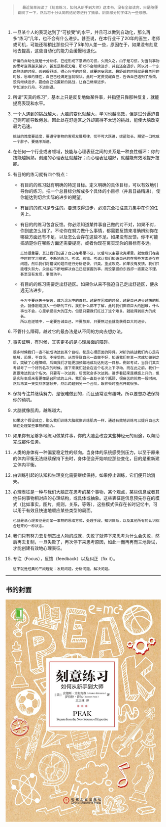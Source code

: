 >       最近简单阅读了《刻意练习，如何从新手到大师》这本书，没有全部读完，只是随便翻阅了一下，然后将十分认同的结论等进行了摘录。阴影部分的字体为一些感想。

<br/>

1. 一旦某个人的表现达到了“可接受”的水平，并且可以做到自动化，那么再多“练习”几年，也不会有什么进步。甚至说，在本行业干了20年的医生，老师或司机，可能还稍稍比那些只干了5年的人差一些，原因在于，如果没有刻意地去提高，这些自动化的能力会缓慢地退化。

    ```
    所谓的自动化就是十分熟练，已经形成下意识的习惯，久而久之，由于是习惯，对当前事物的思考变得越来越少，甚至是熟视无睹，所以不会继续进步，并且还会退步。所以对一个东西熟练的时候，感到很舒适，得心应手的时候，就要居安思危，最舒适的时候就是最危险的时候，思维的惰性，自己已经满足当前现状。此时一定要提醒自己，告诉自己遇到了瓶颈，没有继续进步，要给自己设置新的挑战，让自己继续进步。
    学如逆水行舟，不进则退。
    ```
2. 所谓“天真的练习”，基本上只是反复地做某件事，并指望只靠那种反复，就能提高表现和水平。

3. 一个人遇到的挑战越大，大脑的变化就越大，学习也越高效，但是过分逼迫自己则可能导致倦怠。因此处在舒适区之外却离得不太远的挑战，能使大脑改变最为迅速。
    ```
    挑战的难度要适度，要遵守事物的客观发展规律，切不可大跃进，拔苗助长，期望一口吃成一个胖子。要循序渐进。
    ```

4. 在任何一个行业或者领域，技能与心理表征之间的关系是一种良性循环：你的技能越娴熟，创建的心理表征就越好；而心理表征越好，就越能有效地提升技能。

5. 有目的的练习就有四个特点：
    *  有目的的练习就有明确的特定目标。定义明确的具体目标，可以有效地引导你的练习。把一个总目标分解成多个具体的小目标（并且日益精进），使你能达到切合实际的进步的期望。
    
    * 有目的的练习是专注的。要想取得进步，必须完全把注意力集中在你的任务上。

    * 有目的的练习包含反馈。你必须知道某件事自己做的对不对，如果不对，你到底怎么错了。不论你在努力做什么事情，都需要反馈来准确辨别你在哪些方面还有不足，以及怎么会存在这些不足。如果没有反馈，你不可能搞清楚你在哪些方面还需要提高，或者你现在离实现你的目标有多远。

        ```
        反馈很重要，其让我们知道了自己在哪里不足，以后可以主要攻克哪里。就像我们在高中时的学习模式，不断地练习，考试，纠错。考试让我们知道自己的在哪些方面还存在问题，然后我们将错误的题目进行分析记录，归类，重点攻克。如果没有反馈，我们只能埋头努力，永远在不断地解决自己已经掌握的事，而没掌握的东西却一直置之不理，甚至没有发现，事倍功半。
        ```
    * 有目的的练习需要走出舒适区。如果你从来不强迫自己走出舒适区，便永远无法进步。
        ```
        千万不要迷失于安逸，成为温水中的青蛙。越是在困难的时候，越是自己进步越快的机会。就像刚刚加入一份新的工作，我们什么都不了解，此时我们面临巨大的困难，什么事也不会，心里承受巨大的压力。但是只要我们扛过了这个难关，就能得到巨大的成长。
        所以在逆境中，一定要告诫自己，不要放弃，只要熬过去就能获得巨大的进步。
        ```

6. 不管什么障碍，越过它的最办法是从不同的方向去想办法。

7. 事实证明，有时候，其实更多的是心理层面的障碍。
    ```
    很多时候我们一直不能成功达到某个目标，都是心理层面的障碍。对新的挑战我们内心是有抵触，恐惧，不自信，不接受的。从而导致自己一直做不好，知道我们在某一次成功做到之后，突破了心理障碍，后面我们才能更加频繁地成功达到这一目标。例如考试，当我们某次考试考了一个好的名次的时候，接下来我们就会在这个名次上下浮动，而在此之前，我们一直很难达到这个名次。只要有一次达到，后面就会多次达到。进步看起来是螺旋上升的，但是实际表现来看更像是台阶式的上升。我们会一直处于某个瓶颈，很痛苦的煎熬一段时间，然后再某一天突然茅塞顿开，然后跨越到另一个台阶，眼界顿时豁然开朗很多。
    ```
    
8. 保持专注并继续努力，是很难做到的，而且通常没有趣味。所以要想办法保持你的动机。

9. 大脑就像肌肉，越练越大。
    ```
    如果这个假设成立，那么我们训练大脑就像训练肌肉一样，通过有效地训练可以提升自己大脑在处理某些事物的能力。
    ```

10. 如果你有足够多地练习做某件事，你的大脑会改变某些神经元的用途，以帮助完成那件任务。

11. 人类的身体有一种偏爱稳定性的倾向。当身体的系统感受到压力，以至于原来的体内平衡无法继续保持下去时，身体便会开始响应那些变化，目的是重新建立体内平衡。

12. 由训练引起的认知和生理变化需要继续保持。如果停止训练，它们便开始消失。

13. 心理表征是一种与我们大脑正在思考的某个事物，某个观点，某些信息或者其他任何事物相对应的心理结构，或具体或抽象。这些表征是信息预先存在的模式（比如事实，图片，规则，关系，等等），这些模式保存在长时记忆中，可以用于有效且快速地顺应某些类型的局面。
    ```
    也就是说心理表征是对某一事物的思维方式，处理手段，知识体系，以及其他所有的认识综合起来的一种状态。
    ```
14. 我们只有努力去复制杰出人物的成就，失败了就停下来思考为什么会失败，然后再去复制，一旦失败了，再次停下来思考原因，如此一而再再而三地尝试，才能创建有效地心理表征。

15. 专注（Focus），反馈（feedback）以及纠正（fix it）。
    ```
    这不就是经典的三段理论：发现问题，分析问题，解决问题。
    ```
---

## 书的封面

![](./刻意练习.jpg)